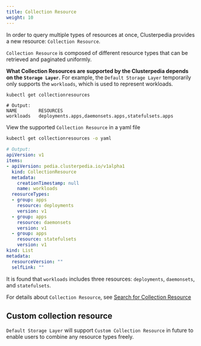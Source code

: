 ```yaml
---
title: Collection Resource
weight: 10
---
```


In order to query multiple types of resources at once, Clusterpedia provides a new resource: `Collection Resource`.

`Collection Resource` is composed of different resource types that can be retrieved and paginated uniformly.

**What Collection Resources are supported by the Clusterpedia depends on the `Storage Layer`.** For example, the `Default Storage Layer` temporarily only supports the `workloads`, which is used to represent workloads.
```bash
kubectl get collectionresources
```
```
# Output:
NAME        RESOURCES
workloads   deployments.apps,daemonsets.apps,statefulsets.apps
```

View the supported `Collection Resource` in a yaml file
```bash
kubectl get collectionresources -o yaml
```
```yaml
# Output:
apiVersion: v1
items:
- apiVersion: pedia.clusterpedia.io/v1alpha1
  kind: CollectionResource
  metadata:
    creationTimestamp: null
    name: workloads
  reosurceTypes:
  - group: apps
    resource: deployments
    version: v1
  - group: apps
    resource: daemonsets
    version: v1
  - group: apps
    resource: statefulsets
    version: v1
kind: List
metadata:
  resourceVersion: ""
  selfLink: ""
```
It is found that `workloads` includes three resources: `deployments`, `daemonsets`, and `statefulsets`.

For details about `Collection Resource`, see [Search for Collection Resource](../../usage/search/collection-resource)

## Custom collection resource
`Default Storage Layer` will support `Custom Collection Resource` in future to enable users to combine any resource types freely.
